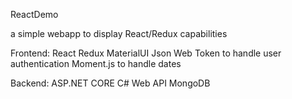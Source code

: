 ReactDemo

a simple webapp to display React/Redux capabilities

Frontend:
React
Redux
MaterialUI
Json Web Token to handle user authentication
Moment.js to handle dates

Backend:
ASP.NET CORE C# Web API
MongoDB
